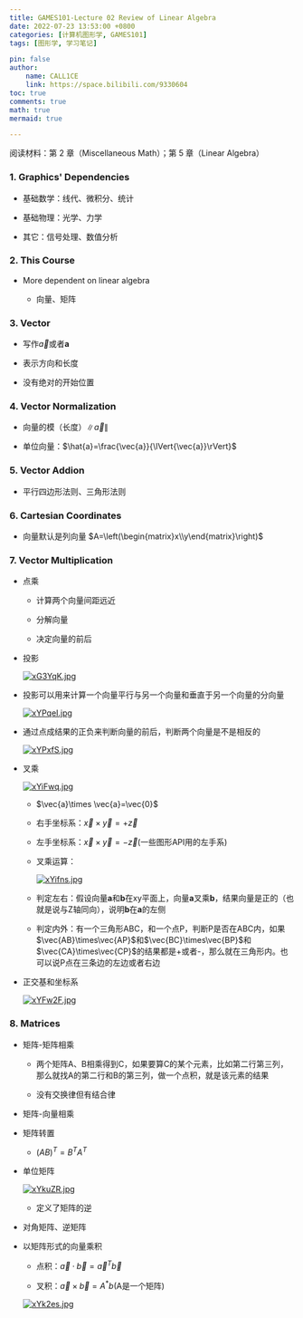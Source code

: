 ```yaml
---
title: GAMES101-Lecture 02 Review of Linear Algebra
date: 2022-07-23 13:53:00 +0800
categories: [计算机图形学, GAMES101]
tags: [图形学, 学习笔记]

pin: false
author: 
    name: CALL1CE
    link: https://space.bilibili.com/9330604
toc: true
comments: true
math: true
mermaid: true

---
```


 阅读材料：第 2 章（Miscellaneous Math）；第 5 章（Linear Algebra）

### 1. Graphics' Dependencies

* 基础数学：线代、微积分、统计

* 基础物理：光学、力学

* 其它：信号处理、数值分析

### 2. This Course

* More dependent on linear algebra
  
  * 向量、矩阵

### 3. Vector

* 写作$\vec{a}$或者**a**

* 表示方向和长度

* 没有绝对的开始位置

### 4. Vector Normalization

* 向量的模（长度）$\lVert{\vec{a}}\rVert$

* 单位向量：$\hat{a}=\frac{\vec{a}}{\lVert{\vec{a}}\rVert}$

### 5. Vector Addion

* 平行四边形法则、三角形法则

### 6. Cartesian Coordinates

* 向量默认是列向量 $A=\left(\begin{matrix}x\\y\end{matrix}\right)$

### 7. Vector Multiplication

* 点乘
  
  * 计算两个向量间距远近
  
  * 分解向量
  
  * 决定向量的前后

* 投影
  
  [![xG3YqK.jpg](https://s1.ax1x.com/2022/10/08/xG3YqK.jpg)](https://imgse.com/i/xG3YqK)

* 投影可以用来计算一个向量平行与另一个向量和垂直于另一个向量的分向量
  
  [![xYPqeI.jpg](https://s1.ax1x.com/2022/10/09/xYPqeI.jpg)](https://imgse.com/i/xYPqeI)

* 通过点成结果的正负来判断向量的前后，判断两个向量是不是相反的
  
  [![xYPxfS.jpg](https://s1.ax1x.com/2022/10/09/xYPxfS.jpg)](https://imgse.com/i/xYPxfS)

* 叉乘
  
  [![xYiFwq.jpg](https://s1.ax1x.com/2022/10/09/xYiFwq.jpg)](https://imgse.com/i/xYiFwq)
  
  * $\vec{a}\times \vec{a}=\vec{0}$
  
  * 右手坐标系：$\vec{x}\times\vec{y}=+\vec{z}$
  
  * 左手坐标系：$\vec{x}\times\vec{y}=-\vec{z}$(一些图形API用的左手系)
  
  * 叉乘运算：
    
    [![xYifns.jpg](https://s1.ax1x.com/2022/10/09/xYifns.jpg)](https://imgse.com/i/xYifns)
  
  * 判定左右：假设向量**a**和**b**在xy平面上，向量**a**叉乘**b**，结果向量是正的（也就是说与Z轴同向），说明**b**在**a**的左侧
  
  * 判定内外：有一个三角形ABC，和一个点P，判断P是否在ABC内，如果$\vec{AB}\times\vec{AP}$和$\vec{BC}\times\vec{BP}$和$\vec{CA}\times\vec{CP}$的结果都是+或者-，那么就在三角形内。也可以说P点在三条边的左边或者右边

* 正交基和坐标系
  
  [![xYFw2F.jpg](https://s1.ax1x.com/2022/10/09/xYFw2F.jpg)](https://imgse.com/i/xYFw2F)

### 8. Matrices

* 矩阵-矩阵相乘
  
  * 两个矩阵A、B相乘得到C，如果要算C的某个元素，比如第二行第三列，那么就找A的第二行和B的第三列，做一个点积，就是该元素的结果
  
  * 没有交换律但有结合律

* 矩阵-向量相乘

* 矩阵转置
  
  * $(AB)^T=B^TA^T$

* 单位矩阵
  
  [![xYkuZR.jpg](https://s1.ax1x.com/2022/10/09/xYkuZR.jpg)](https://imgse.com/i/xYkuZR)
  
  * 定义了矩阵的逆

* 对角矩阵、逆矩阵

* 以矩阵形式的向量乘积
  
  * 点积：$\vec{a}\cdot\vec{b}=\vec{a}^T\vec{b}$
  
  * 叉积：$\vec{a}\times\vec{b}=A^*b$(A是一个矩阵)
  
  [![xYk2es.jpg](https://s1.ax1x.com/2022/10/09/xYk2es.jpg)](https://imgse.com/i/xYk2es)

